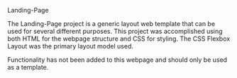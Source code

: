 Landing-Page

The Landing-Page project is a generic layout web template that can be used for several different purposes.
This project was accomplished using both HTML for the webpage structure and CSS for styling. The CSS Flexbox Layout was the
primary layout model used. 

Functionality has not been added to this webpage and should only be used as a template.

